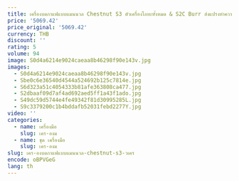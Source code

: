 ```yaml
---
title: เครื่องบดกาแฟแบบแมนนวล Chestnut S3 ตัวเครื่องโลหะทั้งหมด & S2C Burr ส่งแปรงทําความสะอาด
price: '5069.42'
price_original: '5069.42'
currency: THB
discount: ''
rating: 5
volume: 94
image: S0d4a6214e9024caeaa8b46298f90e143v.jpg
images:
  - S0d4a6214e9024caeaa8b46298f90e143v.jpg
  - Sbe0c6e36540d4544a524692b125c7814e.jpg
  - S6d323a51c4054333b81afe363808ca477.jpg
  - S2dbaaf09d7af4ad692aed5ff1a43f1ado.jpg
  - S49dc59d5744e4fe49342f81d30995285L.jpg
  - S9c3379200c1b4bddafb52031febd2277Y.jpg
video: ''
categories:
  - name: เครื่องมือ
    slug: เคร-องม
  - name: ชุด เครื่องมือ
    slug: เคร-องม
slug: เคร-องบดกาแฟแบบแมนนวล-chestnut-s3-วเคร
encode: oBPVGeG
lang: th
---
```

  
